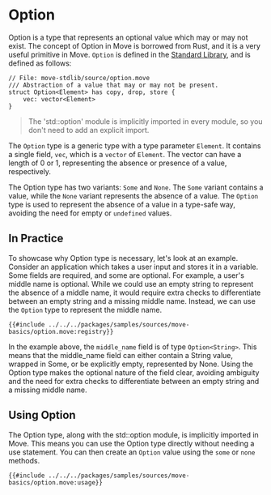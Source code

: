 # Option

Option is a type that represents an optional value which may or may not exist. The concept of Option
in Move is borrowed from Rust, and it is a very useful primitive in Move. `Option` is defined in the
[Standard Library](./standard-library.md), and is defined as follows:

```move
// File: move-stdlib/source/option.move
/// Abstraction of a value that may or may not be present.
struct Option<Element> has copy, drop, store {
    vec: vector<Element>
}
```

> The 'std::option' module is implicitly imported in every module, so you don't need to add an
> explicit import.

The `Option` type is a generic type with a type parameter `Element`. It contains a single field, `vec`,
which is a `vector` of `Element`. The vector can have a length of 0 or 1, representing the
absence or presence of a value, respectively.

The Option type has two variants: `Some` and `None`. The `Some` variant contains a value, while the `None` variant
represents the absence of a value. The `Option` type is used to represent the absence of a value in
a type-safe way, avoiding the need for empty or `undefined` values.

## In Practice

To showcase why Option type is necessary, let's look at an example. Consider an application which
takes a user input and stores it in a variable. Some fields are required, and some are optional. For
example, a user's middle name is optional. While we could use an empty string to represent the
absence of a middle name, it would require extra checks to differentiate between an empty string and
a missing middle name. Instead, we can use the `Option` type to represent the middle name.

```move
{{#include ../../../packages/samples/sources/move-basics/option.move:registry}}
```

In the example above, the `middle_name` field is of type `Option<String>`. This means that the middle_name
field can either contain a String value, wrapped in Some, or be explicitly empty, represented by None. Using
the Option type makes the optional nature of the field clear, avoiding ambiguity and the need for extra
checks to differentiate between an empty string and a missing middle name.

## Using Option

The Option type, along with the std::option module, is implicitly imported in Move. This means you can use
the Option type directly without needing a use statement. You can then create an `Option` value 
using the `some` or `none` methods.

```move
{{#include ../../../packages/samples/sources/move-basics/option.move:usage}}
```
